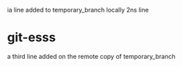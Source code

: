 ia line added to temporary_branch locally
2ns line
# git-esss
a third line added on the remote copy of temporary_branch
